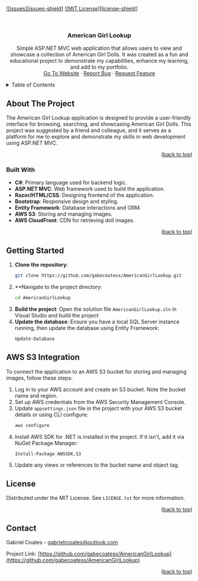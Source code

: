 <a id="readme-top"></a>

[![Issues][issues-shield]][issues-url]
[![MIT License][license-shield]][license-url]

<!-- PROJECT LOGO -->
<br />
<div align="center">
  <a href="https://www.github.com/gabecoatess/americangirllookup">
  </a>

<h3 align="center">American Girl Lookup</h3>

  <p align="center">
    Simple ASP.NET MVC web application that allows users to view and showcase a collection of American Girl Dolls. It was created as a fun and educational project to demonstrate my capabilities, enhance my learning, and add to my portfolio.
    <br />
    <a href="https://www.gabecoatess.com/">Go To Website</a>
    ·
    <a href="https://www.github.com/gabecoatess/americangirllookup/issues/new?labels=bug&template=bug-report---.md">Report Bug</a>
    ·
    <a href="https://www.github.com/gabecoatess/americangirllookup/issues/new?labels=enhancement&template=feature-request---.md">Request Feature</a>
  </p>
</div>



<!-- TABLE OF CONTENTS -->
<details>
  <summary>Table of Contents</summary>
  <ol>
    <li>
      <a href="#about-the-project">About The Project</a>
      <ul>
        <li><a href="#built-with">Built With</a></li>
      </ul>
    </li>
    <li><a href="#usage">Usage</a></li>
	<li><a href="#s3">AWS S3 Integration</a></li>
    <li><a href="#license">License</a></li>
    <li><a href="#contact">Contact</a></li>
  </ol>
</details>



<!-- ABOUT THE PROJECT -->
## About The Project

The American Girl Lookup application is designed to provide a user-friendly interface for browsing, searching, and showcasing American Girl Dolls. This project was suggested by a friend and colleague, and it serves as a platform for me to explore and demonstrate my skills in web development using ASP.NET MVC.

<p align="right">(<a href="#readme-top">back to top</a>)</p>



### Built With

- **C#**: Primary language used for backend logic.
- **ASP.NET MVC**: Web framework used to build the application.
- **Razor/HTML/CSS**: Designing frontend of the application.
- **Bootstrap**: Responsive design and styling.
- **Entity Framework**: Database interactions and ORM.
- **AWS S3**: Storing and managing images.
- **AWS CloudFront**: CDN for retrieving doll images.

<p align="right">(<a href="#readme-top">back to top</a>)</p>



<!-- GETTING STARTED -->
## Getting Started

1. **Clone the repository**:
	```bash
	git clone https://github.com/gabecoatess/AmericanGirlLookup.git
	```
2. **Navigate to the project directory:
	```bash
	cd AmericanGirlLookup
	```
3. **Build the project**:
	Open the solution file `AmericanGirlLookup.sln` in Visual Studio and build the project
4. **Update the database**:
	Ensure you have a local SQL Server instance running, then update the database using Entity Framework:
	```bash
	Update-Database
	```
	
## AWS S3 Integration
To connect the application to an AWS S3 bucket for storing and managing images, follow these steps:
1. Log in to your AWS account and create an S3 bucket. Note the bucket name and region.
2. Set up AWS credentials from the AWS Security Management Console.
3. Update `appsettings.json` file in the project with your AWS S3 bucket details or using CLI configure:
	```bash
	aws configure
	```
4. Install AWS SDK for .NET is installed in the project. If it isn't, add it via NuGet Package Manager:
	```bash
	Install-Package AWSSDK.S3
	```
5. Update any views or references to the bucket name and object tag.

<!-- LICENSE -->
## License

Distributed under the MIT License. See `LICENSE.txt` for more information.

<p align="right">(<a href="#readme-top">back to top</a>)</p>



<!-- CONTACT -->
## Contact

Gabriel Coates - gabrielrcoates@outlook.com

Project Link: [https://github.com/gabecoatess/AmericanGirlLookup](https://github.com/gabecoatess/AmericanGirlLookup)

<p align="right">(<a href="#readme-top">back to top</a>)</p>

<!-- MARKDOWN LINKS & IMAGES -->
<!-- https://www.markdownguide.org/basic-syntax/#reference-style-links -->
[issues-url]: https://github.com/gabecoatess/AmericanGirlLookup/issues
[license-url]: https://github.com/gabecoatess/AmericanGirlLookup/blob/master/LICENSE.txt

